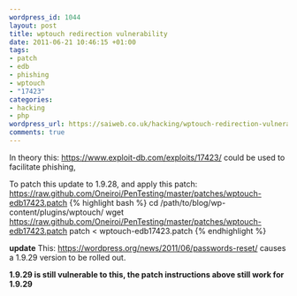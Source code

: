 ```yaml
--- 
wordpress_id: 1044
layout: post
title: wptouch redirection vulnerability
date: 2011-06-21 10:46:15 +01:00
tags: 
- patch
- edb
- phishing
- wptouch
- "17423"
categories: 
- hacking
- php
wordpress_url: https://saiweb.co.uk/hacking/wptouch-redirection-vulnerability
comments: true
---
```

In theory this: <a href="https://www.exploit-db.com/exploits/17423/">https://www.exploit-db.com/exploits/17423/</a> could be used to facilitate phishing, 

To patch this update to 1.9.28, and apply this patch: <a href="https://raw.github.com/Oneiroi/PenTesting/master/patches/wptouch-edb17423.patch">https://raw.github.com/Oneiroi/PenTesting/master/patches/wptouch-edb17423.patch
</a>
{% highlight bash %}
cd /path/to/blog/wp-content/plugins/wptouch/
wget https://raw.github.com/Oneiroi/PenTesting/master/patches/wptouch-edb17423.patch
patch < wptouch-edb17423.patch
{% endhighlight %}

<strong>update</strong> This: <a href="https://wordpress.org/news/2011/06/passwords-reset/">https://wordpress.org/news/2011/06/passwords-reset/</a> causes a 1.9.29 version to be rolled out.

<strong>1.9.29 is still vulnerable to this, the patch instructions above still work for 1.9.29</strong>



